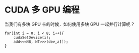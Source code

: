 # CUDA 多 GPU 编程

当我们有多块 GPU 卡的时候，如何使用多块 GPU 一起并行计算呢？

```cuda
for(int i = 0; i < 8; i++){
    cudaSetDevice(i);
    add<<<NB, NT>>>(dev_a[]);
}
```
